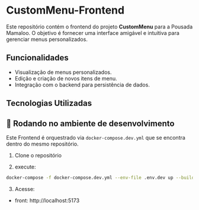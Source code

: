 # CustomMenu-Frontend

Este repositório contém o frontend do projeto **CustomMenu** para a Pousada Mamaloo. O objetivo é fornecer uma interface amigável e intuitiva para gerenciar menus personalizados.

## Funcionalidades

- Visualização de menus personalizados.
- Edição e criação de novos itens de menu.
- Integração com o backend para persistência de dados.

## Tecnologias Utilizadas


## 🧪 Rodando no ambiente de desenvolvimento

Este Frontend é orquestrado via `docker-compose.dev.yml` que se encontra dentro do mesmo repositório.

1. Clone o repositório 

2.  execute:

```bash
docker-compose -f docker-compose.dev.yml --env-file .env.dev up --build
```
3. Acesse:
- front: http://localhost:5173
